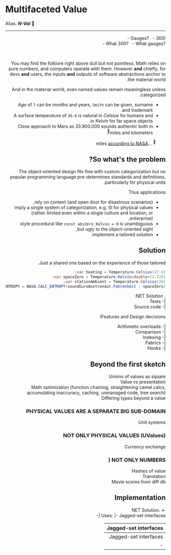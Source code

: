# Multifaceted Value

Alias: _**N-Val**_ :diamond_shape_with_a_dot_inside:

---
<div dir="rtl">!Gauges?&nbsp;&nbsp;&nbsp;-&nbsp;300&nbsp;-</dir>
<div dir="rtl">?What 300?&nbsp;&nbsp;&nbsp;-&nbsp;What gauges&nbsp;-</dir>
<p>&nbsp;</p>

You may find the folklore right above dull but not pointless. Math relies on pure numbers, and computers operate with them. However **and** chiefly, for devs **and** users, the inputs **and** outputs of software abstractions anchor to the material world.

And in the material world, even named values remain meaningless unless categorized. 

* _Age_ of `7` can be months and years, `Smith` can be given, surname and trademark.
* A surface temperature of `36.6` is natural in _Celsius_ for humans and in _Kelvin_ for far space objects.
* Close approach to Mars as 33.900.000 sounds authentic both in miles and kilometers<sup>:rocket:</sup>.

&nbsp;&nbsp;&nbsp;&nbsp;&nbsp;&nbsp;&nbsp;&nbsp;<sup>:rocket:</sup> ...miles [according to NASA](https://mars.nasa.gov/all-about-mars/night-sky/close-approach/)

## So what's the problem?

The object-oriented design fits fine with custom categorization but no popular programming language pre-determines standards and definitions, particularly for physical units. 

Thus applications 

 - rely on context (and open door for disastrous scenarios),
 - imply a single system of categorization, e.g. SI for physical values (rather limited even within a single culture and location, or enterprise),
 - style procedural like `const absZero_Kelvin = 0` is unambiguous but ugly to the object-oriented sight,
 - implement a tailored solution.

## Solution

Just a shared one based on the experience of those tailored.

```csharp
var heating = Temperature.Celsius(27.6);
var spaceZero = Temperature.Kelvin<double>(2.725);
var stationAmbient = Temperature.Celsius(20);
var diffENTROPY = NASA.CALC_ENTROPY(soundEuroAustronaut.Fahrenheit - spaceZero);

```

. NET Solution:\
|- Tests\
|- Source code

Features and Design decisions\

|- Arithmetic overloads\
|- Comparison\
|- Indexing\
|- Fabrics\
|- Hooks

## Beyond the first sketch

Unions of values as square\
Value vs presentation\
Math optimization (function chaining, straightening camel calcs, accumulating inaccuracy, caching, unmanaged code, tree search)\
Differing types beyond a value

### PHYSICAL VALUES ARE A SEPARATE BIG SUB-DOMAIN

Unit systems

### NOT ONLY PHYSICAL VALUES (UValues) 

Currency exchange

### NOT ONLY NUMBERS (

Hashes of value\
Translation\
Movie scores from diff db

## Implementation
-> .NET Solution\
Uses:
|- Jagged-set interfaces
|- 

| Jagged-set interfaces 
|- 
| Jagged-set interfaces 
|- 


